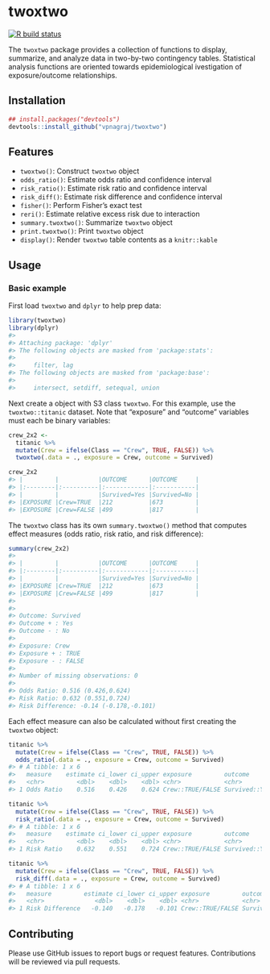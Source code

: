 
<!-- README.md is generated from README.Rmd. Please edit that file -->

# twoxtwo

<!-- badges: start -->

[![R build
status](https://github.com/vpnagraj/twoxtwo/workflows/R-CMD-check/badge.svg)](https://github.com/vpnagraj/twoxtwo/actions)
<!-- badges: end -->

The `twoxtwo` package provides a collection of functions to display,
summarize, and analyze data in two-by-two contingency tables.
Statistical analysis functions are oriented towards epidemiological
ivestigation of exposure/outcome relationships.

## Installation

``` r
## install.packages("devtools")
devtools::install_github("vpnagraj/twoxtwo")
```

## Features

  - `twoxtwo()`: Construct `twoxtwo` object
  - `odds_ratio()`: Estimate odds ratio and confidence interval
  - `risk_ratio()`: Estimate risk ratio and confidence interval
  - `risk_diff()`: Estimate risk difference and confidence interval
  - `fisher()`: Perform Fisher’s exact test
  - `reri()`: Estimate relative excess risk due to interaction
  - `summary.twoxtwo()`: Summarize `twoxtwo` object
  - `print.twoxtwo()`: Print `twoxtwo` object
  - `display()`: Render `twoxtwo` table contents as a `knitr::kable`

## Usage

### Basic example

First load `twoxtwo` and `dplyr` to help prep data:

``` r
library(twoxtwo)
library(dplyr)
#> 
#> Attaching package: 'dplyr'
#> The following objects are masked from 'package:stats':
#> 
#>     filter, lag
#> The following objects are masked from 'package:base':
#> 
#>     intersect, setdiff, setequal, union
```

Next create a object with S3 class `twoxtwo`. For this example, use the
`twoxtwo::titanic` dataset. Note that “exposure” and “outcome” variables
must each be binary variables:

``` r
crew_2x2 <-
  titanic %>%
  mutate(Crew = ifelse(Class == "Crew", TRUE, FALSE)) %>%
  twoxtwo(.data = ., exposure = Crew, outcome = Survived)

crew_2x2
#> |         |           |OUTCOME      |OUTCOME     |
#> |:--------|:----------|:------------|:-----------|
#> |         |           |Survived=Yes |Survived=No |
#> |EXPOSURE |Crew=TRUE  |212          |673         |
#> |EXPOSURE |Crew=FALSE |499          |817         |
```

The `twoxtwo` class has its own `summary.twoxtwo()` method that computes
effect measures (odds ratio, risk ratio, and risk difference):

``` r
summary(crew_2x2)
#> 
#> |         |           |OUTCOME      |OUTCOME     |
#> |:--------|:----------|:------------|:-----------|
#> |         |           |Survived=Yes |Survived=No |
#> |EXPOSURE |Crew=TRUE  |212          |673         |
#> |EXPOSURE |Crew=FALSE |499          |817         |
#> 
#> 
#> Outcome: Survived
#> Outcome + : Yes
#> Outcome - : No
#> 
#> Exposure: Crew
#> Exposure + : TRUE
#> Exposure - : FALSE
#> 
#> Number of missing observations: 0
#> 
#> Odds Ratio: 0.516 (0.426,0.624)
#> Risk Ratio: 0.632 (0.551,0.724)
#> Risk Difference: -0.14 (-0.178,-0.101)
```

Each effect measure can also be calculated without first creating the
`twoxtwo` object:

``` r
titanic %>%
  mutate(Crew = ifelse(Class == "Crew", TRUE, FALSE)) %>%
  odds_ratio(.data = ., exposure = Crew, outcome = Survived)
#> # A tibble: 1 x 6
#>   measure    estimate ci_lower ci_upper exposure         outcome         
#>   <chr>         <dbl>    <dbl>    <dbl> <chr>            <chr>           
#> 1 Odds Ratio    0.516    0.426    0.624 Crew::TRUE/FALSE Survived::Yes/No
```

``` r
titanic %>%
  mutate(Crew = ifelse(Class == "Crew", TRUE, FALSE)) %>%
  risk_ratio(.data = ., exposure = Crew, outcome = Survived)
#> # A tibble: 1 x 6
#>   measure    estimate ci_lower ci_upper exposure         outcome         
#>   <chr>         <dbl>    <dbl>    <dbl> <chr>            <chr>           
#> 1 Risk Ratio    0.632    0.551    0.724 Crew::TRUE/FALSE Survived::Yes/No
```

``` r
titanic %>%
  mutate(Crew = ifelse(Class == "Crew", TRUE, FALSE)) %>%
  risk_diff(.data = ., exposure = Crew, outcome = Survived)
#> # A tibble: 1 x 6
#>   measure         estimate ci_lower ci_upper exposure         outcome         
#>   <chr>              <dbl>    <dbl>    <dbl> <chr>            <chr>           
#> 1 Risk Difference   -0.140   -0.178   -0.101 Crew::TRUE/FALSE Survived::Yes/No
```

## Contributing

Please use GitHub issues to report bugs or request features.
Contributions will be reviewed via pull requests.
